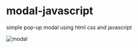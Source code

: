 # modal-javascript
simple pop-up modal using html css and javascript

![modal](https://user-images.githubusercontent.com/50907905/207659846-a13e754b-ecff-48bd-add6-20f2c4665dfe.png)

